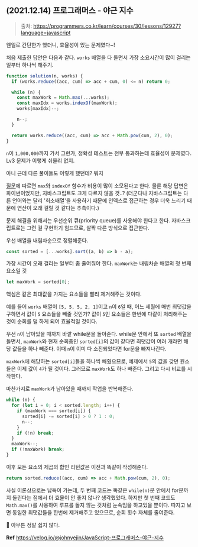 ## (2021.12.14) 프로그래머스 - 야근 지수

> 출처: https://programmers.co.kr/learn/courses/30/lessons/12927?language=javascript

웬일로 간단한가 했더니, 효율성이 있는 문제였다~!

처음 제출한 답안은 다음과 같다. `works` 배열을 다 돌면서 가장 소요시간이 많이 걸리는 일부터 하나씩 해주기.
```jsx
function solution(n, works) {
  if (works.reduce((acc, cum) => acc + cum, 0) <= n) return 0;

  while (n) {
    const maxWork = Math.max(...works);
    const maxIdx = works.indexOf(maxWork);
    works[maxIdx]--;

    n--;
  }

  return works.reduce((acc, cum) => acc + Math.pow(cum, 2), 0);
}
```

`n`이 `1,000,000`까지 가서 그런가, 정확성 테스트는 전부 통과하는데 효율성이 문제였다. Lv3 문제가 이렇게 쉬울리 없지.

아니 근데 다른 풀이들도 이렇게 했던데? 뭐지

[질문](https://programmers.co.kr/questions/3056)에 따르면 `max`와 `indexOf` 함수가 비용이 많이 소모된다고 한다. 물론 해당 답변은 파이썬이었지만, 자바스크립트도 크게 다르지 않을 것..? (더군다나 자바스크립트는 다른 언어와는 달리 '희소배열'을 사용하기 때문에 인덱스로 접근하는 경우 더욱 느리기 때문에 연산이 오래 걸릴 것 같다는 추측이다.)

문제 해결을 위해서는 우선순위 큐(priority queue)를 사용해야 한다고 한다. 자바스크립트로는 그런 걸 구현하기 힘드므로, 살짝 다른 방식으로 접근한다.

우선 배열을 내림차순으로 정렬해준다.
```jsx
const sorted = [...works].sort((a, b) => b - a);
```

가장 시간이 오래 걸리는 일부터 좀 줄여줘야 한다. `maxWork`는 내림차순 배열의 첫 번째 요소일 것 

```jsx
let maxWork = sorted[0];
```

핵심은 같은 최대값을 가지는 요소들을 빨리 제거해주는 것이다.

예를 들어 `works` 배열이 `[5, 5, 5, 2, 1]`이고 `n`이 `6`일 때, 어느 세월에 매번 최댓값을 구하면서 값이 `5` 요소들을 빼줄 것인가? 값이 `5`인 요소들은 한번에 다같이 처리해주는 것이 순회를 덜 하게 되어 효율적일 것이다.

우선 `n`이 남아있을 때까지 바깥 while문을 돌아준다. while문 안에서 또 `sorted` 배열을 돌면서, `maxWork`와 현재 순회중인 `sorted[i]`의 값이 같다면 최댓값이 여러 개라면 해당 값들을 하나 빼준다. 이때 `n`이 이미 다 소진되었다면 for문을 빠져나간다.

`maxWork`에 해당하는 `sorted[i]`들을 하나씩 빼줬으므로, 예제에서 `5`의 값을 갖던 원소들은 이제 값이 `4`가 될 것이다. 그러므로 `maxWork`도 하나 빼준다. 그리고 다시 비교를 시작한다. 

마찬가지로 `maxWork`가 남아있을 때까지 작업을 반복해준다.

```jsx
while (n) {
  for (let i = 0; i < sorted.length; i++) {
    if (maxWork === sorted[i]) {
      sorted[i] -= sorted[i] > 0 ? 1 : 0;
      n--;
    }
    if (!n) break;
  }
  maxWork--;
  if (!maxWork) break;
}
```

이후 모든 요소의 제곱의 합인 리턴값은 이전과 똑같이 작성해준다.

```jsx
return sorted.reduce((acc, cum) => acc + Math.pow(cum, 2), 0);
```

사실 이론상으로는 납득이 가는데, 두 번째 코드는 똑같은 `while(n)`문 안에서 for문까지 돌린다는 점에서 더 효율이 안 좋지 않나? 생각했었다. 하지만 첫 번째 코드도 `Math.max()`를 사용하여 루프를 돌지 않는 것처럼 눈속임을 하고있을 뿐이다. 따지고 보면 동일한 최댓값들을 한번에 제거해주고 있으므로, 순회 횟수 자체를 줄여준다. 

🤔 아무튼 정말 쉽지 않다. 

**Ref** 
<https://velog.io/@johnyejin/JavaScript-프로그래머스-야근-지수>